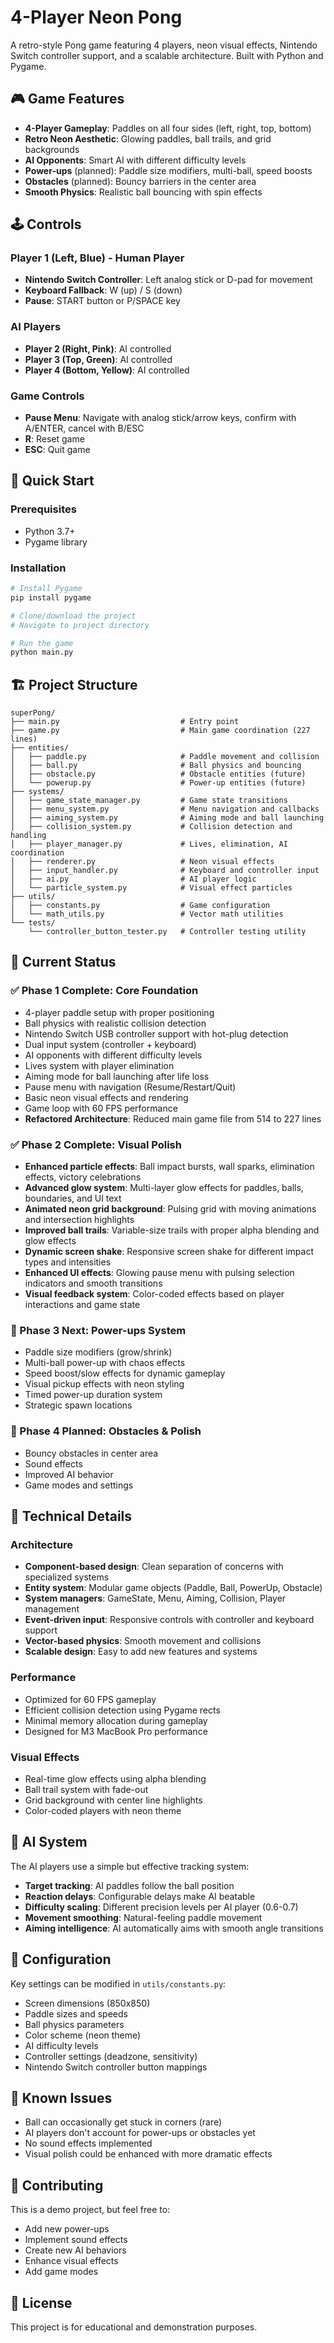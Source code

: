 # 4-Player Neon Pong

A retro-style Pong game featuring 4 players, neon visual effects, Nintendo Switch controller support, and a scalable architecture. Built with Python and Pygame.

## 🎮 Game Features

- **4-Player Gameplay**: Paddles on all four sides (left, right, top, bottom)
- **Retro Neon Aesthetic**: Glowing paddles, ball trails, and grid backgrounds
- **AI Opponents**: Smart AI with different difficulty levels
- **Power-ups** (planned): Paddle size modifiers, multi-ball, speed boosts
- **Obstacles** (planned): Bouncy barriers in the center area
- **Smooth Physics**: Realistic ball bouncing with spin effects

## 🕹️ Controls

### Player 1 (Left, Blue) - Human Player
- **Nintendo Switch Controller**: Left analog stick or D-pad for movement
- **Keyboard Fallback**: W (up) / S (down)
- **Pause**: START button or P/SPACE key

### AI Players
- **Player 2 (Right, Pink)**: AI controlled
- **Player 3 (Top, Green)**: AI controlled  
- **Player 4 (Bottom, Yellow)**: AI controlled

### Game Controls
- **Pause Menu**: Navigate with analog stick/arrow keys, confirm with A/ENTER, cancel with B/ESC
- **R**: Reset game
- **ESC**: Quit game

## 🚀 Quick Start

### Prerequisites
- Python 3.7+
- Pygame library

### Installation
```bash
# Install Pygame
pip install pygame

# Clone/download the project
# Navigate to project directory

# Run the game
python main.py
```

## 🏗️ Project Structure

```
superPong/
├── main.py                           # Entry point
├── game.py                           # Main game coordination (227 lines)
├── entities/
│   ├── paddle.py                     # Paddle movement and collision
│   ├── ball.py                       # Ball physics and bouncing
│   ├── obstacle.py                   # Obstacle entities (future)
│   └── powerup.py                    # Power-up entities (future)
├── systems/
│   ├── game_state_manager.py         # Game state transitions
│   ├── menu_system.py                # Menu navigation and callbacks
│   ├── aiming_system.py              # Aiming mode and ball launching
│   ├── collision_system.py           # Collision detection and handling
│   ├── player_manager.py             # Lives, elimination, AI coordination
│   ├── renderer.py                   # Neon visual effects
│   ├── input_handler.py              # Keyboard and controller input
│   ├── ai.py                         # AI player logic
│   └── particle_system.py            # Visual effect particles
├── utils/
│   ├── constants.py                  # Game configuration
│   └── math_utils.py                 # Vector math utilities
└── tests/
    └── controller_button_tester.py   # Controller testing utility
```

## 🎯 Current Status

### ✅ Phase 1 Complete: Core Foundation
- 4-player paddle setup with proper positioning
- Ball physics with realistic collision detection
- Nintendo Switch USB controller support with hot-plug detection
- Dual input system (controller + keyboard)
- AI opponents with different difficulty levels
- Lives system with player elimination
- Aiming mode for ball launching after life loss
- Pause menu with navigation (Resume/Restart/Quit)
- Basic neon visual effects and rendering
- Game loop with 60 FPS performance
- **Refactored Architecture**: Reduced main game file from 514 to 227 lines

### ✅ Phase 2 Complete: Visual Polish
- **Enhanced particle effects**: Ball impact bursts, wall sparks, elimination effects, victory celebrations
- **Advanced glow system**: Multi-layer glow effects for paddles, balls, boundaries, and UI text
- **Animated neon grid background**: Pulsing grid with moving animations and intersection highlights
- **Improved ball trails**: Variable-size trails with proper alpha blending and glow effects
- **Dynamic screen shake**: Responsive screen shake for different impact types and intensities
- **Enhanced UI effects**: Glowing pause menu with pulsing selection indicators and smooth transitions
- **Visual feedback system**: Color-coded effects based on player interactions and game state

### 🚧 Phase 3 Next: Power-ups System
- Paddle size modifiers (grow/shrink)
- Multi-ball power-up with chaos effects
- Speed boost/slow effects for dynamic gameplay
- Visual pickup effects with neon styling
- Timed power-up duration system
- Strategic spawn locations

### 🚧 Phase 4 Planned: Obstacles & Polish
- Bouncy obstacles in center area
- Sound effects
- Improved AI behavior
- Game modes and settings

## 🎨 Technical Details

### Architecture
- **Component-based design**: Clean separation of concerns with specialized systems
- **Entity system**: Modular game objects (Paddle, Ball, PowerUp, Obstacle)
- **System managers**: GameState, Menu, Aiming, Collision, Player management
- **Event-driven input**: Responsive controls with controller and keyboard support
- **Vector-based physics**: Smooth movement and collisions
- **Scalable design**: Easy to add new features and systems

### Performance
- Optimized for 60 FPS gameplay
- Efficient collision detection using Pygame rects
- Minimal memory allocation during gameplay
- Designed for M3 MacBook Pro performance

### Visual Effects
- Real-time glow effects using alpha blending
- Ball trail system with fade-out
- Grid background with center line highlights
- Color-coded players with neon theme

## 🤖 AI System

The AI players use a simple but effective tracking system:
- **Target tracking**: AI paddles follow the ball position
- **Reaction delays**: Configurable delays make AI beatable
- **Difficulty scaling**: Different precision levels per AI player (0.6-0.7)
- **Movement smoothing**: Natural-feeling paddle movement
- **Aiming intelligence**: AI automatically aims with smooth angle transitions

## 🔧 Configuration

Key settings can be modified in `utils/constants.py`:
- Screen dimensions (850x850)
- Paddle sizes and speeds
- Ball physics parameters
- Color scheme (neon theme)
- AI difficulty levels
- Controller settings (deadzone, sensitivity)
- Nintendo Switch controller button mappings

## 🐛 Known Issues

- Ball can occasionally get stuck in corners (rare)
- AI players don't account for power-ups or obstacles yet
- No sound effects implemented
- Visual polish could be enhanced with more dramatic effects

## 🤝 Contributing

This is a demo project, but feel free to:
- Add new power-ups
- Implement sound effects
- Create new AI behaviors
- Enhance visual effects
- Add game modes

## 📄 License

This project is for educational and demonstration purposes.